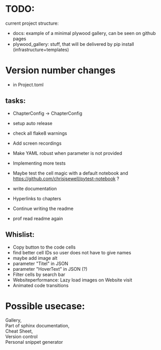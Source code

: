 # TODO:

current project structure:

* docs: example of a minimal  plywood gallery, can be seen on github pages
* plywood_gallery: stuff, that will be delivered by pip install (infrastructure+templates)

# Version number changes

+ in Project.toml

## tasks:

* ChapterConfig -> ChapterConfig

* setup auto release
* check all flake8 warnings 
* Add screen recordings
* Make YAML robust when parameter is not provided
* Implementing more tests
* Maybe test the cell magic with a default notebook and https://github.com/chrisjsewell/pytest-notebook ?
* write documentation
* Hyperlinks to chapters
* Continue writing the readme
* prof read readme again


## Whislist:
* Copy button to the code cells
* find better cell IDs so user does not have to give names
* maybe add image alt
* parameter "Titel" in JSON 
* parameter "HoverText" in JSON  (?)
* Filter cells by search bar
* Websiteperformance: Lazy load images on Website visit
* Animated code transitions


# Possible usecase: 
Gallery,   
Part of sphinx documentation,  
Cheat Sheet,  
Version control  
Personal snippet generator
  